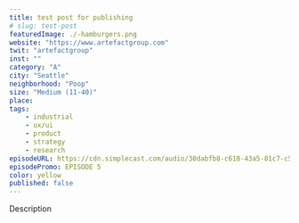 ```yaml
---
title: test post for publishing
# slug: test-post
featuredImage: ./-hamburgers.png
website: "https://www.artefactgroup.com"
twit: "artefactgroup"
inst: ""
category: "A"
city: "Seattle"
neighborhood: "Poop"
size: "Medium (11-40)"
place: 
tags:
    - industrial
    - ux/ui
    - product
    - strategy
    - research
episodeURL: https://cdn.simplecast.com/audio/30dabfb8-c618-43a5-81c7-c5c83750983a/episodes/fbcb8e91-6628-4147-aef6-d5b3a08c8986/audio/00ba3747-d513-4066-8027-a3e511e685f5/default_tc.mp3
episodePromo: EPISODE 5
color: yellow
published: false
---
```


Description
